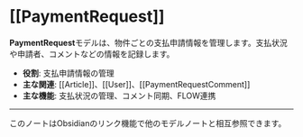 # [[PaymentRequest]]

**PaymentRequest**モデルは、物件ごとの支払申請情報を管理します。支払状況や申請者、コメントなどの情報を記録します。

- **役割**: 支払申請情報の管理
- **主な関連**: [[Article]]、[[User]]、[[PaymentRequestComment]]
- **主な機能**: 支払状況の管理、コメント同期、FLOW連携

---

このノートはObsidianのリンク機能で他のモデルノートと相互参照できます。 